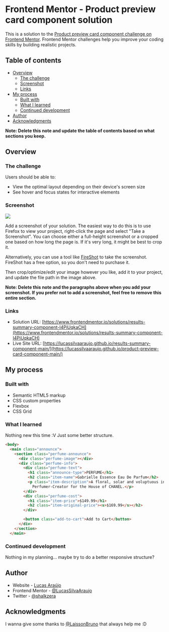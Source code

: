 # Frontend Mentor - Product preview card component solution

This is a solution to the [Product preview card component challenge on Frontend Mentor](https://www.frontendmentor.io/challenges/product-preview-card-component-GO7UmttRfa). Frontend Mentor challenges help you improve your coding skills by building realistic projects. 

## Table of contents

- [Overview](#overview)
  - [The challenge](#the-challenge)
  - [Screenshot](#screenshot)
  - [Links](#links)
- [My process](#my-process)
  - [Built with](#built-with)
  - [What I learned](#what-i-learned)
  - [Continued development](#continued-development)
- [Author](#author)
- [Acknowledgments](#acknowledgments)

**Note: Delete this note and update the table of contents based on what sections you keep.**

## Overview

### The challenge

Users should be able to:

- View the optimal layout depending on their device's screen size
- See hover and focus states for interactive elements

### Screenshot

![](./screenshot.jpg)

Add a screenshot of your solution. The easiest way to do this is to use Firefox to view your project, right-click the page and select "Take a Screenshot". You can choose either a full-height screenshot or a cropped one based on how long the page is. If it's very long, it might be best to crop it.

Alternatively, you can use a tool like [FireShot](https://getfireshot.com/) to take the screenshot. FireShot has a free option, so you don't need to purchase it. 

Then crop/optimize/edit your image however you like, add it to your project, and update the file path in the image above.

**Note: Delete this note and the paragraphs above when you add your screenshot. If you prefer not to add a screenshot, feel free to remove this entire section.**

### Links

- Solution URL: [https://www.frontendmentor.io/solutions/results-summary-component-I4PiUqkaCH](https://www.frontendmentor.io/solutions/results-summary-component-I4PiUqkaCH)
- Live Site URL: [https://lucassilvaaraujo.github.io/results-summary-component-main/](https://lucassilvaaraujo.github.io/product-preview-card-component-main/)

## My process

### Built with

- Semantic HTML5 markup
- CSS custom properties
- Flexbox
- CSS Grid

### What I learned

Nothing new this time :V Just some better structure.

```html
<body>
  <main class="announce">
    <section class="perfume-announce">
      <div class="perfume-image"></div>
      <div class="perfume-info">
        <div class="perfume-text">
          <h1 class="announce-type">PERFUME</h1>
          <h2 class="item-name">Gabrielle Essence Eau De Parfum</h2>
          <p class="item-description">A floral, solar and voluptuous interpretation composed by Olivier Polge,
            Perfumer-Creator for the House of CHANEL.</p>
        </div>
        <div class="perfume-cost">
          <h1 class="item-price">$149.99</h1>
          <h2 class="item-original-price"><s>$169.99</s></h2>
        </div>

        <button class="add-to-cart">Add to Cart</button>
      </div>
    </section>
  </main>
```

### Continued development

Nothing in my planning... maybe try to do a better responsive structure?

## Author

- Website - [Lucas Araújo](https://lucassilvaaraujo.github.io/portfolio/)
- Frontend Mentor - [@LucasSilvaAraujo](https://www.frontendmentor.io/profile/LucasSilvaAraujo)
- Twitter - [@shalkzera](https://instagram.com/shalkzera)

## Acknowledgments

I wanna give some thanks to [@LaissonBruno](https://github.com/laissonbruno) that always help me :D
